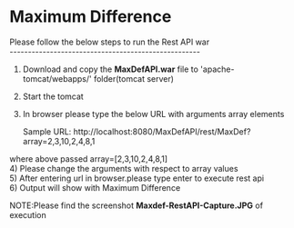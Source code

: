 # Maximum Difference

Please follow the below steps to run the Rest API war<br />
----------------------------------------------------<br />

1) Download and copy the <b>MaxDefAPI.war</b> file to 'apache-tomcat/webapps/' folder(tomcat server)<br />
2) Start the tomcat<br />
3) In browser please type the below URL with arguments array elements

    Sample URL:  http://localhost:8080/MaxDefAPI/rest/MaxDef?array=2,3,10,2,4,8,1

  where above passed array=[2,3,10,2,4,8,1]<br />
4) Please change the arguments with respect to array values<br />
5) After entering url in browser.please type enter to execute rest api<br />
6) Output will show with Maximum Difference<br />

NOTE:Please find the screenshot <b>Maxdef-RestAPI-Capture.JPG</b> of execution<br />
